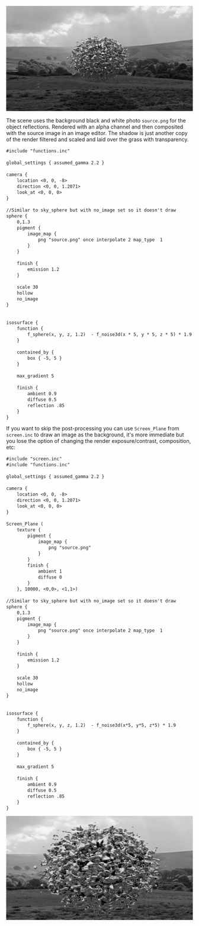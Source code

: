 ![gauxholme001](../images/gauxholme001.png)

The scene uses the background black and white photo `source.png` for the object reflections. Rendered with an alpha channel and then composited with the source image in an image editor. The shadow is just another copy of the render filtered and scaled and laid over the grass with transparency.

```
#include "functions.inc"

global_settings { assumed_gamma 2.2 }

camera {
	location <0, 0, -8>
	direction <0, 0, 1.2071>
	look_at <0, 0, 0>
}

//Similar to sky_sphere but with no_image set so it doesn't draw
sphere {
	0,1.3
	pigment {
		image_map {
			png "source.png" once interpolate 2 map_type  1
		}
	}
	
	finish {
		emission 1.2
	}
  	
	scale 30
	hollow
	no_image
}


isosurface {
	function { 
		f_sphere(x, y, z, 1.2)  - f_noise3d(x * 5, y * 5, z * 5) * 1.9 
	}

	contained_by { 
		box { -5, 5 } 
	}

	max_gradient 5

	finish {
		ambient 0.9
		diffuse 0.5
		reflection .85
	}
}
```

If you want to skip the post-processing you can use `Screen_Plane` from `screen.inc` to draw an image as the background, it's more immediate but you lose the option of changing the render exposure/contrast, composition, etc:

```
#include "screen.inc"
#include "functions.inc"

global_settings { assumed_gamma 2.2 }

camera {
	location <0, 0, -8>
	direction <0, 0, 1.2071>
	look_at <0, 0, 0>
}

Screen_Plane (
	texture {
 		pigment {
  			image_map {
   				png "source.png"
  			}
 		}
 		finish {
  			ambient 1
  			diffuse 0
 		}
	}, 10000, <0,0>, <1,1>)

//Similar to sky_sphere but with no_image set so it doesn't draw
sphere {
	0,1.3
	pigment {
		image_map {
			png "source.png" once interpolate 2 map_type  1
		}
   	}
	
	finish {
		emission 1.2
	}
  	
  	scale 30
	hollow
	no_image
}


isosurface {
	function { 
		f_sphere(x, y, z, 1.2)  - f_noise3d(x*5, y*5, z*5) * 1.9 
	}

	contained_by { 
		box { -5, 5 } 
	}

	max_gradient 5

	finish {
		ambient 0.9
		diffuse 0.5
		reflection .85
	}
}
```

![Screenshot 2024-02-09 at 15.29.42](../images/Screenshot%202024-02-09%20at%2015.29.42.png)